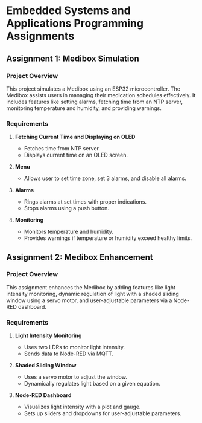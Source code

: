 # Embedded Systems and Applications Programming Assignments

## Assignment 1: Medibox Simulation

### Project Overview
This project simulates a Medibox using an ESP32 microcontroller. The Medibox assists users in managing their medication schedules effectively. It includes features like setting alarms, fetching time from an NTP server, monitoring temperature and humidity, and providing warnings.

### Requirements
1. **Fetching Current Time and Displaying on OLED**
   - Fetches time from NTP server.
   - Displays current time on an OLED screen.

2. **Menu**
   - Allows user to set time zone, set 3 alarms, and disable all alarms.

3. **Alarms**
   - Rings alarms at set times with proper indications.
   - Stops alarms using a push button.

4. **Monitoring**
   - Monitors temperature and humidity.
   - Provides warnings if temperature or humidity exceed healthy limits.


## Assignment 2: Medibox Enhancement

### Project Overview
This assignment enhances the Medibox by adding features like light intensity monitoring, dynamic regulation of light with a shaded sliding window using a servo motor, and user-adjustable parameters via a Node-RED dashboard.

### Requirements
1. **Light Intensity Monitoring**
   - Uses two LDRs to monitor light intensity.
   - Sends data to Node-RED via MQTT.

2. **Shaded Sliding Window**
   - Uses a servo motor to adjust the window.
   - Dynamically regulates light based on a given equation.

3. **Node-RED Dashboard**
   - Visualizes light intensity with a plot and gauge.
   - Sets up sliders and dropdowns for user-adjustable parameters.
